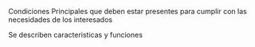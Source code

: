 Condiciones Principales que deben estar presentes para cumplir con las necesidades de los interesados

Se describen caracteristicas y funciones